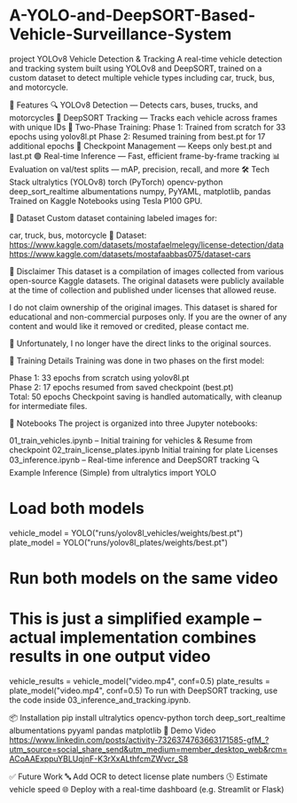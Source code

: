 # A-YOLO-and-DeepSORT-Based-Vehicle-Surveillance-System
project
 YOLOv8 Vehicle Detection & Tracking
A real-time vehicle detection and tracking system built using YOLOv8 and DeepSORT, trained on a custom dataset to detect multiple vehicle types including car, truck, bus, and motorcycle.

📌 Features
🔍 YOLOv8 Detection — Detects cars, buses, trucks, and motorcycles
🔁 DeepSORT Tracking — Tracks each vehicle across frames with unique IDs
🧠 Two-Phase Training:
Phase 1: Trained from scratch for 33 epochs using yolov8l.pt
Phase 2: Resumed training from best.pt for 17 additional epochs
💾 Checkpoint Management — Keeps only best.pt and last.pt
🟢 Real-time Inference — Fast, efficient frame-by-frame tracking
📊 Evaluation on val/test splits — mAP, precision, recall, and more
🛠️ Tech Stack
ultralytics (YOLOv8)
torch (PyTorch)
opencv-python
deep_sort_realtime
albumentations
numpy, PyYAML, matplotlib, pandas
Trained on Kaggle Notebooks using Tesla P100 GPU.

📂 Dataset
Custom dataset containing labeled images for:

car, truck, bus, motorcycle
📁 Dataset: https://www.kaggle.com/datasets/mostafaelmelegy/license-detection/data
https://www.kaggle.com/datasets/mostafaabbas075/dataset-cars

📌 Disclaimer
This dataset is a compilation of images collected from various open-source Kaggle datasets.
The original datasets were publicly available at the time of collection and published under licenses that allowed reuse.

I do not claim ownership of the original images.
This dataset is shared for educational and non-commercial purposes only.
If you are the owner of any content and would like it removed or credited, please contact me.

🔗 Unfortunately, I no longer have the direct links to the original sources.

🧠 Training Details
Training was done in two phases on the first model:

Phase 1: 33 epochs from scratch using yolov8l.pt  
Phase 2: 17 epochs resumed from saved checkpoint (best.pt)  
Total: 50 epochs
Checkpoint saving is handled automatically, with cleanup for intermediate files.

🧾 Notebooks
The project is organized into three Jupyter notebooks:

01_train_vehicles.ipynb – Initial training for vehicles & Resume from checkpoint
02_train_license_plates.ipynb Initial training for plate Licenses
03_inference.ipynb – Real-time inference and DeepSORT tracking
🔍 Example Inference (Simple)
from ultralytics import YOLO

# Load both models
vehicle_model = YOLO("runs/yolov8l_vehicles/weights/best.pt")
plate_model = YOLO("runs/yolov8l_plates/weights/best.pt")

# Run both models on the same video
# This is just a simplified example – actual implementation combines results in one output video
vehicle_results = vehicle_model("video.mp4", conf=0.5)
plate_results = plate_model("video.mp4", conf=0.5)
To run with DeepSORT tracking, use the code inside 03_inference_and_tracking.ipynb.

📦 Installation
pip install ultralytics opencv-python torch deep_sort_realtime albumentations pyyaml pandas matplotlib
📸 Demo Video
https://www.linkedin.com/posts/activity-7326374763663171585-gfM_?utm_source=social_share_send&utm_medium=member_desktop_web&rcm=ACoAAExppuYBLUqjnF-K3rXxALthfcmZWvcr_S8

✅ Future Work
🔤 Add OCR to detect license plate numbers
🕓 Estimate vehicle speed
🌐 Deploy with a real-time dashboard (e.g. Streamlit or Flask)
